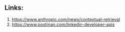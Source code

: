 ## Links:

1. https://www.anthropic.com/news/contextual-retrieval
2. https://www.postman.com/linkedin-developer-apis
